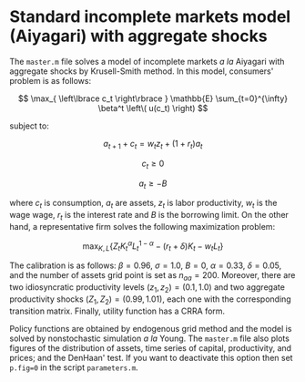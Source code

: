 # Standard incomplete markets model (Aiyagari) with aggregate shocks

The `master.m` file solves a model of incomplete markets *a la* Aiyagari with aggregate shocks by Krusell-Smith method. In this model, consumers' problem is as follows:

$$
\max_{ \left\lbrace c_t \right\rbrace } \mathbb{E} \sum_{t=0}^{\infty} \beta^t \left\( u(c_t) \right)
$$  

subject to:

$$
a_{t+1} + c_t = w_t z_t + (1+r_t) a_t
$$

$$
c_t \geq 0
$$

$$
a_t \geq - B
$$

where $c_t$ is consumption, $a_t$ are assets, $z_t$ is labor productivity, $w_t$ is the wage wage, $r_t$ is the interest rate and $B$ is the borrowing limit. On the other hand, a representative firm solves the following maximization problem:

$$
\max_{K,L} \left\lbrace Z_tK_t^{\alpha}L_t^{1-\alpha} - (r_t+\delta)K_t - w_t L_t  \right\rbrace
$$

The calibration is as follows: $\beta=0.96, \ \sigma=1.0, \ B=0, \ \alpha=0.33, \ \delta=0.05$, and the number of assets grid point is set as $n_{aa}=200$. Moreover, there are two idiosyncratic productivity levels $(z_1, z_2) = (0.1, 1.0)$ and two aggregate productivity shocks $(Z_1, Z_2) = (0.99, 1.01)$, each one with the corresponding transition matrix. Finally, utility function has a CRRA form. 

Policy functions are obtained by endogenous grid method and the model is solved by nonstochastic simulation *a la* Young. The `master.m` file also plots figures of the distribution of assets, time series of capital, productivity, and prices; and the DenHaan' test.  If you want to deactivate this option then set `p.fig=0` in the script `parameters.m`.

